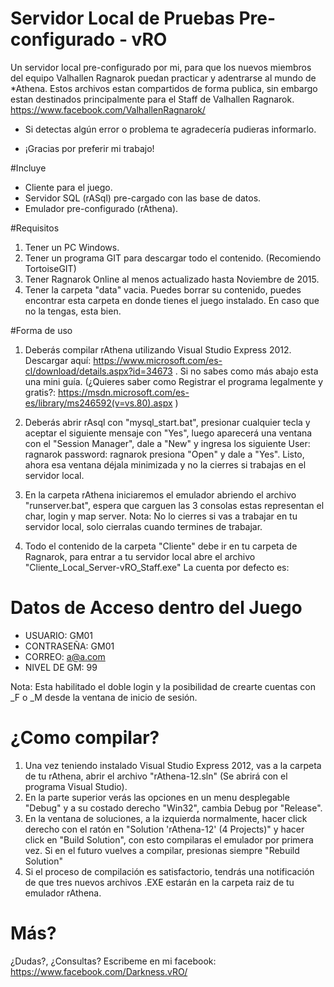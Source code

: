# Servidor Local de Pruebas Pre-configurado - vRO
Un servidor local pre-configurado por mi, para que los nuevos miembros del equipo Valhallen Ragnarok puedan practicar y adentrarse al mundo de *Athena.
Estos archivos estan compartidos de forma publica, sin embargo estan destinados principalmente para el Staff de Valhallen Ragnarok.
https://www.facebook.com/ValhallenRagnarok/
* Si detectas algún error o problema te agradecería pudieras informarlo.
- ¡Gracias por preferir mi trabajo!

#Incluye
- Cliente para el juego.
- Servidor SQL (rASql) pre-cargado con las base de datos.
- Emulador pre-configurado (rAthena).

#Requisitos
1. Tener un PC Windows.
2. Tener un programa GIT para descargar todo el contenido. (Recomiendo TortoiseGIT)
3. Tener Ragnarok Online al menos actualizado hasta Noviembre de 2015.
4. Tener la carpeta "data" vacia. Puedes borrar su contenido, puedes encontrar esta carpeta en donde tienes el juego instalado.
En caso que no la tengas, esta bien.

#Forma de uso
1. Deberás compilar rAthena utilizando Visual Studio Express 2012. Descargar aquí: https://www.microsoft.com/es-cl/download/details.aspx?id=34673 . Si no sabes como más abajo esta una mini guía. (¿Quieres saber como Registrar el programa legalmente y gratis?: https://msdn.microsoft.com/es-es/library/ms246592(v=vs.80).aspx )

2. Deberás abrir rAsql con "mysql_start.bat", presionar cualquier tecla y aceptar el siguiente mensaje con "Yes", luego aparecerá una ventana con el "Session Manager", dale a "New" y ingresa los siguiente User: ragnarok password: ragnarok presiona "Open" y dale a "Yes". Listo, ahora esa ventana déjala minimizada y no la cierres si trabajas en el servidor local.

3. En la carpeta rAthena iniciaremos el emulador abriendo el archivo "runserver.bat", espera que carguen las 3 consolas estas representan el char, login y map server.
Nota: No lo cierres si vas a trabajar en tu servidor local, solo cierralas cuando termines de trabajar.

4. Todo el contenido de la carpeta "Cliente" debe ir en tu carpeta de Ragnarok, para entrar a tu servidor local abre el archivo "Cliente_Local_Server-vRO_Staff.exe"
La cuenta por defecto es:

# Datos de Acceso dentro del Juego
- USUARIO: GM01
- CONTRASEÑA: GM01
- CORREO: a@a.com
- NIVEL DE GM: 99

Nota: Esta habilitado el doble login y la posibilidad de crearte cuentas con _F o _M desde la ventana de inicio de sesión.

# ¿Como compilar?
1. Una vez teniendo instalado Visual Studio Express 2012, vas a la carpeta de tu rAthena, abrir el archivo "rAthena-12.sln" (Se abrirá con el programa Visual Studio).
2. En la parte superior verás las opciones en un menu desplegable "Debug" y a su costado derecho  "Win32", cambia Debug por "Release".
3. En la ventana de soluciones, a la izquierda normalmente, hacer click derecho con el ratón en "Solution 'rAthena-12' (4 Projects)" y hacer click en "Build Solution", con esto compilaras el emulador por primera vez. Si en el futuro vuelves a compilar, presionas siempre "Rebuild Solution"
4. Si el proceso de compilación es satisfactorio, tendrás una notificación de que tres nuevos archivos .EXE estarán en la carpeta raiz de tu emulador rAthena. 

# Más?
¿Dudas?, ¿Consultas? Escribeme en mi facebook:
https://www.facebook.com/Darkness.vRO/
